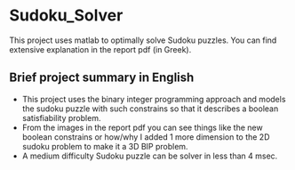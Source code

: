 # Sudoku_Solver

This project uses matlab to optimally solve Sudoku puzzles. You can find extensive explanation in the report pdf (in Greek).

## Brief project summary in English

- This project uses the binary integer programming approach and models the sudoku puzzle with such constrains so that it describes a boolean satisfiability problem. 
- From the images in the report pdf you can see things like the new boolean constrains or how/why I added 1 more dimension to the 2D sudoku problem to make it a 3D BIP problem. 
- A medium difficulty Sudoku puzzle can be solver in less than 4 msec.
